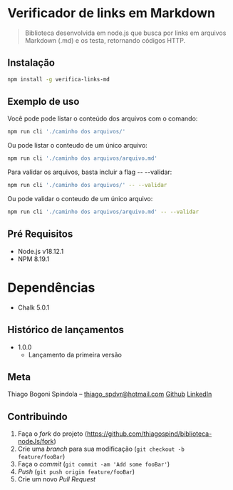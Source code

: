 # Verificador de links em Markdown
> Biblioteca desenvolvida em node.js que busca por links em arquivos Markdown (.md) e os testa, retornando códigos HTTP.

## Instalação

```sh
npm install -g verifica-links-md
```

## Exemplo de uso

Você pode pode listar o conteúdo dos arquivos com o comando:
```sh
npm run cli './caminho dos arquivos/'
```
Ou pode listar o conteudo de um único arquivo:
```sh
npm run cli './caminho dos arquivos/arquivo.md'
```
Para validar os arquivos, basta incluir a flag -- --validar:
```sh
npm run cli './caminho dos arquivos/' -- --validar
```
Ou pode validar o conteudo de um único arquivo:
```sh
npm run cli './caminho dos arquivos/arquivo.md' -- --validar
```

## Pré Requisitos
* Node.js v18.12.1
* NPM 8.19.1

# Dependências
* Chalk 5.0.1

## Histórico de lançamentos

* 1.0.0
    * Lançamento da primeira versão

## Meta

Thiago Bogoni Spindola – thiago_spdvr@hotmail.com
[Github](https://github.com/thiagospind/biblioteca-nodeJs.git)
[LinkedIn](https://www.linkedin.com/in/thiago-spindola-bb109220/)

## Contribuindo

1. Faça o _fork_ do projeto (<https://github.com/thiagospind/biblioteca-nodeJs/fork>)
2. Crie uma _branch_ para sua modificação (`git checkout -b feature/fooBar`)
3. Faça o _commit_ (`git commit -am 'Add some fooBar'`)
4. _Push_ (`git push origin feature/fooBar`)
5. Crie um novo _Pull Request_

[npm-image]: https://img.shields.io/npm/v/datadog-metrics.svg?style=flat-square
[npm-url]: https://npmjs.org/package/datadog-metrics
[npm-downloads]: https://img.shields.io/npm/dm/datadog-metrics.svg?style=flat-square
[travis-image]: https://img.shields.io/travis/dbader/node-datadog-metrics/master.svg?style=flat-square
[travis-url]: https://travis-ci.org/dbader/node-datadog-metrics
[wiki]: https://github.com/seunome/seuprojeto/wiki